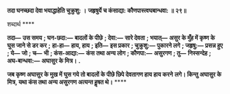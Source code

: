 **तदा घनच्छदा देवा भयाद्धाहेति चुक्रुशु: ।** **जहृषुर्ये च कंसाद्या: कौणपास्त्वघबान्धवा: ॥ २९॥** 

शब्दार्थ **** 

**तदा—** **उस समय** **; घन-छदा:—** **बादलों के पीछे** **; देवा:—** **सारे देवता** **; भयात्—** **असुर के मुँह में कृष्ण के घुस जाने से डर कर** **;** **हा-हा—** **हाय, हाय** **; इति—** **इस प्रकार** **; चुक्रुशु:—** **पुकारने लगे** **; जहृषु:—** **प्रसन्न हुए** **; ये—** **जो** **; च—** **भी** **; कंस-आद्या:—** **कंस** **तथा अन्य लोग** **; कौणपा:—** **असुरगण** **; तु—** **निस्सन्देह** **; अघ-बान्धवा:—** **अघासुर के मित्र।** **.** 

**जब कृष्ण अघासुर के मुख में घुस गये तो बादलों के पीछे छिपे देवतागण हाय हाय करने** **लगे। किन्तु अघासुर के मित्र, यथा कंस तथा अन्य असुरगण अत्यन्त हॢषत थे।** **** 